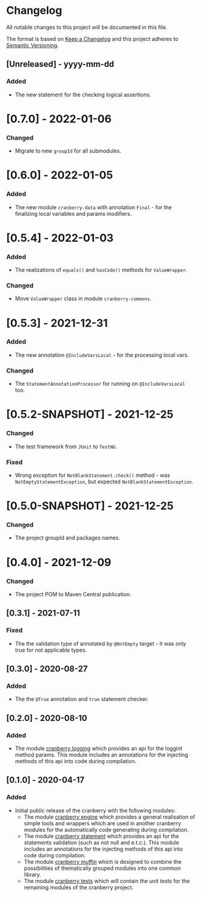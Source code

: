 # Changelog

All notable changes to this project will be documented in this file.

The format is based on [Keep a Changelog](http://keepachangelog.com/) and this project adheres to [Semantic Versioning](http://semver.org/).

## [Unreleased] - yyyy-mm-dd

### Added

- The new statement for the checking logical assertions.

# [0.7.0] - 2022-01-06

### Changed

- Migrate to new `groupId` for all submodules.

# [0.6.0] - 2022-01-05

### Added

- The new module `cranberry-data` with annotation `Final` - for the finalizing local variables and params modifiers.

# [0.5.4] - 2022-01-03

### Added

- The realizations of `equals()` and `hasCode()` methods for `ValueWrapper`.

### Changed

- Move `ValueWrapper` class in module `cranberry-commons`.

# [0.5.3] - 2021-12-31

### Added

- The new annotation `@IncludeVarsLocal` - for the processing local vars.

### Changed

- The `StatementAnnotationProcessor` for running on `@IncludeVarsLocal` too.

# [0.5.2-SNAPSHOT] - 2021-12-25

### Changed

- The test framework from `JUnit` to `TestNG`.

### Fixed

- Wrong exception for `NotBlankStatement.check()` method - was `NotEmptyStatementException`, but expected `NotBlankStatementException`.

# [0.5.0-SNAPSHOT] - 2021-12-25

### Changed

- The project groupId and packages names.

# [0.4.0] - 2021-12-09

### Changed

- The project POM to Maven Central publication.

## [0.3.1] - 2021-07-11

### Fixed

- The the validation type of annotated by `@NotEmpty` target - it was only true for not applicable types.

## [0.3.0] - 2020-08-27

### Added

- The the `@True` annotation and `true` statement checker.

## [0.2.0] - 2020-08-10

### Added

- The module [cranberry logging](cranberry-logging/README.md) which provides an api for the loggint method params. This module includes an annotations for the injecting methods of this api into code during compilation.

## [0.1.0] - 2020-04-17

### Added
- Initial public release of the cranberry with the following modules:
    - The module [cranberry engine](cranberry-engine/README.md) which provides a general realisation of simple tools and wrappers which are used in another cranberry modules for the automatically code generating during compilation.
    - The module [cranberry statement](cranberry-statement/README.md) which provides an api for the statements validation (such as not null and e.t.c.). This module includes an annotations for the injecting methods of this api into code during compilation.
    - The module [cranberry muffin](cranberry-statement/README.md) which is designed to combine the possibilities of thematically grouped modules into one common library.
    - The module [cranberry tests](cranberry-tests/README.md) which will contain the unit tests for the remaining modules of the cranberry project.